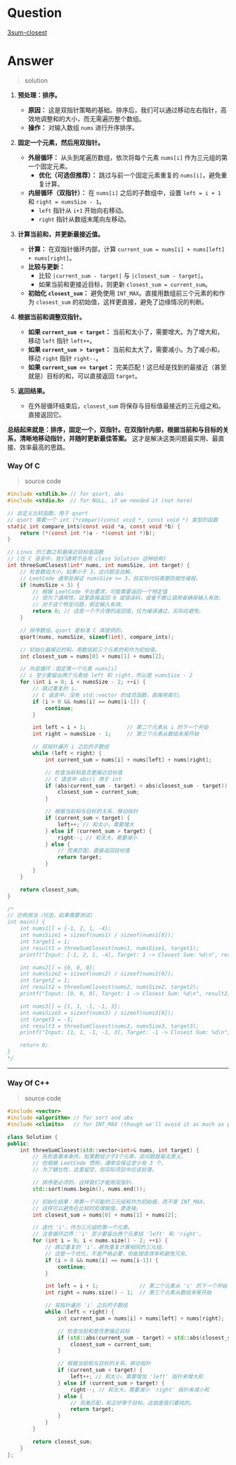 # Question

[3sum-closest](https://leetcode.cn/problems/3sum-closest/)



# Answer

> solution

1.  **预处理：排序。**
    *   **原因：** 这是双指针策略的基础。排序后，我们可以通过移动左右指针，高效地调整和的大小，而无需遍历整个数组。
    *   **操作：** 对输入数组 `nums` 进行升序排序。

2.  **固定一个元素，然后用双指针。**
    *   **外层循环：** 从头到尾遍历数组，依次将每个元素 `nums[i]` 作为三元组的第一个固定元素。
        *   **优化（可选但推荐）：** 跳过与前一个固定元素重复的 `nums[i]`，避免重复计算。
    *   **内层循环（双指针）：** 在 `nums[i]` 之后的子数组中，设置 `left = i + 1` 和 `right = numsSize - 1`。
        *   `left` 指针从 `i+1` 开始向右移动。
        *   `right` 指针从数组末尾向左移动。

3.  **计算当前和，并更新最接近值。**
    *   **计算：** 在双指针循环内部，计算 `current_sum = nums[i] + nums[left] + nums[right]`。
    *   **比较与更新：**
        *   比较 `|current_sum - target|` 与 `|closest_sum - target|`。
        *   如果当前和更接近目标，则更新 `closest_sum = current_sum`。
    *   **初始化 `closest_sum`：** 避免使用 `INT_MAX`。直接用数组前三个元素的和作为 `closest_sum` 的初始值，这样更直接，避免了边缘情况的判断。

4.  **根据当前和调整双指针。**
    *   **如果 `current_sum < target`：** 当前和太小了，需要增大。为了增大和，移动 `left` 指针 `left++`。
    *   **如果 `current_sum > target`：** 当前和太大了，需要减小。为了减小和，移动 `right` 指针 `right--`。
    *   **如果 `current_sum == target`：** 完美匹配！这已经是找到的最接近（甚至就是）目标的和，可以直接返回 `target`。

5.  **返回结果。**
    *   在外层循环结束后，`closest_sum` 将保存与目标值最接近的三元组之和。直接返回它。

**总结起来就是：排序，固定一个，双指针。在双指针内部，根据当前和与目标的关系，清晰地移动指针，并随时更新最佳答案。** 这才是解决这类问题最实用、最直接、效率最高的思路。

### Way Of C

> source code

```c
#include <stdlib.h> // for qsort, abs
#include <stdio.h>  // for NULL, if we needed it (not here)

// 自定义比较函数，用于 qsort
// qsort 需要一个 int (*compar)(const void *, const void *) 类型的函数
static int compare_ints(const void *a, const void *b) {
    return (*(const int *)a - *(const int *)b);
}

// Linus 的三数之和最接近目标值函数
// (在 C 语言中，我们通常不会用 class Solution 这种结构)
int threeSumClosest(int* nums, int numsSize, int target) {
    // 检查数组大小。如果小于 3，这问题没法解。
    // LeetCode 通常会保证 numsSize >= 3，但实际代码需要防御性编程。
    if (numsSize < 3) {
        // 根据 LeetCode 平台要求，可能需要返回一个特定值
        // 但为了通用性，这里直接返回 0 或错误码，或者干脆让调用者确保输入有效。
        // 对于这个特定问题，假定输入有效。
        return 0; // 这是一个不合理的返回值，仅为编译通过，实际应避免。
    }

    // 排序数组。qsort 是标准 C 库提供的。
    qsort(nums, numsSize, sizeof(int), compare_ints);

    // 初始化最接近的和。用数组前三个元素的和作为初始值。
    int closest_sum = nums[0] + nums[1] + nums[2];

    // 外层循环：固定第一个元素 nums[i]
    // i 至少要留出两个元素给 left 和 right，所以是 numsSize - 2
    for (int i = 0; i < numsSize - 2; ++i) {
        // 跳过重复的 i。
        // C 语言中，没有 std::vector 的成员函数，直接用索引。
        if (i > 0 && nums[i] == nums[i-1]) {
            continue;
        }

        int left = i + 1;             // 第二个元素从 i 的下一个开始
        int right = numsSize - 1;     // 第三个元素从数组末尾开始

        // 双指针遍历 i 之后的子数组
        while (left < right) {
            int current_sum = nums[i] + nums[left] + nums[right];

            // 检查当前和是否更接近目标值
            // C 语言中 abs() 用于 int
            if (abs(current_sum - target) < abs(closest_sum - target)) {
                closest_sum = current_sum;
            }

            // 根据当前和与目标的关系，移动指针
            if (current_sum < target) {
                left++; // 和太小，需要增大
            } else if (current_sum > target) {
                right--; // 和太大，需要减小
            } else {
                // 完美匹配，直接返回目标值
                return target;
            }
        }
    }

    return closest_sum;
}

/*
// 示例用法（可选，如果需要测试）
int main() {
    int nums1[] = {-1, 2, 1, -4};
    int numsSize1 = sizeof(nums1) / sizeof(nums1[0]);
    int target1 = 1;
    int result1 = threeSumClosest(nums1, numsSize1, target1);
    printf("Input: [-1, 2, 1, -4], Target: 1 -> Closest Sum: %d\n", result1); // Expected: 2

    int nums2[] = {0, 0, 0};
    int numsSize2 = sizeof(nums2) / sizeof(nums2[0]);
    int target2 = 1;
    int result2 = threeSumClosest(nums2, numsSize2, target2);
    printf("Input: [0, 0, 0], Target: 1 -> Closest Sum: %d\n", result2); // Expected: 0

    int nums3[] = {1, 1, -1, -1, 3};
    int numsSize3 = sizeof(nums3) / sizeof(nums3[0]);
    int target3 = -1;
    int result3 = threeSumClosest(nums3, numsSize3, target3);
    printf("Input: [1, 1, -1, -1, 3], Target: -1 -> Closest Sum: %d\n", result3); // Expected: -1

    return 0;
}
*/
```

---

### Way Of C++

> source code

```c++
#include <vector>
#include <algorithm> // for sort and abs
#include <climits>   // for INT_MAX (though we'll avoid it as much as possible)

class Solution {
public:
    int threeSumClosest(std::vector<int>& nums, int target) {
        // 先检查基本条件。如果数组少于3个元素，这问题就毫无意义。
        // 但根据 LeetCode 惯例，通常会保证至少有 3 个。
        // 为了健壮性，这里留空，但实际项目中应该处理。

        // 排序是必须的，这样我们才能用双指针。
        std::sort(nums.begin(), nums.end());

        // 初始化结果：用第一个可能的三元组和作为初始值，而不是 INT_MAX。
        // 这样可以避免在比较时处理极值，更直接。
        int closest_sum = nums[0] + nums[1] + nums[2]; 

        // 迭代 'i'，作为三元组的第一个元素。
        // 注意循环边界：'i' 至少要留出两个元素给 'left' 和 'right'。
        for (int i = 0; i < nums.size() - 2; ++i) {
            // 跳过重复的 'i'，避免重复计算相同的三元组。
            // 这是一个优化，不是严格必要，但能提高效率和避免冗余。
            if (i > 0 && nums[i] == nums[i-1]) {
                continue;
            }

            int left = i + 1;             // 第二个元素从 'i' 的下一个开始
            int right = nums.size() - 1;  // 第三个元素从数组末尾开始

            // 双指针遍历 'i' 之后的子数组
            while (left < right) {
                int current_sum = nums[i] + nums[left] + nums[right];

                // 检查当前和是否更接近目标
                if (std::abs(current_sum - target) < std::abs(closest_sum - target)) {
                    closest_sum = current_sum;
                }

                // 根据当前和与目标的关系，移动指针
                if (current_sum < target) {
                    left++; // 和太小，需要增加 'left' 指针来增大和
                } else if (current_sum > target) {
                    right--; // 和太大，需要减小 'right' 指针来减小和
                } else {
                    // 完美匹配，和正好等于目标。这就是我们要找的。
                    return target; 
                }
            }
        }

        return closest_sum;
    }
};
```
